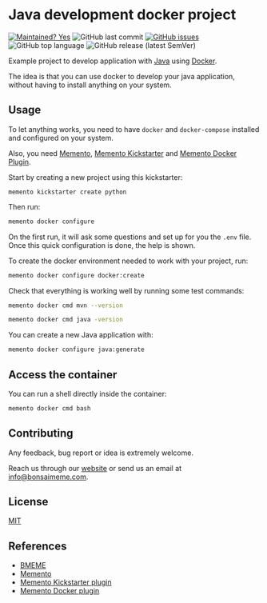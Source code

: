 # Java development docker project

[![Maintained? Yes](https://img.shields.io/badge/Maintained%3F-Yes-success)](https://github.com/bmeme/java-dev) ![GitHub last commit](https://img.shields.io/github/last-commit/bmeme/java-dev) [![GitHub issues](https://img.shields.io/github/issues/bmeme/java-dev)](https://github.com/bmeme/java-dev/issues) ![GitHub top language](https://img.shields.io/github/languages/top/bmeme/java-dev) ![GitHub release (latest SemVer)](https://img.shields.io/github/v/release/bmeme/java-dev)

Example project to develop application with [Java](https://www.java.com/) using [Docker](https://www.docker.com/).

The idea is that you can use docker to develop your java application, without having to install anything on your system.


## Usage

To let anything works, you need to have `docker` and `docker-compose` installed and configured on your system.

Also, you need [Memento](https://github.com/bmeme/memento), [Memento Kickstarter](https://github.com/bmeme/memento-kickstarter) and [Memento Docker Plugin](https://github.com/bmeme/memento-docker).

Start by creating a new project using this kickstarter: 

```
memento kickstarter create python
```

Then run:
```bash
memento docker configure
```

On the first run, it will ask some questions and set up for you the `.env` file.
Once this quick configuration is done, the help is shown.

To create the docker environment needed to work with your project, run:
```bash
memento docker configure docker:create
```

Check that everything is working well by running some test commands:

```bash
memento docker cmd mvn --version
```

```bash
memento docker cmd java -version
```

You can create a new Java application with:
```bash
memento docker configure java:generate
```

## Access the container

You can run a shell directly inside the container:

```bash
memento docker cmd bash
```
## Contributing

Any feedback, bug report or idea is extremely welcome.

Reach us through our [website](https://www.bmeme.com) or send us an email at [info@bonsaimeme.com](mailto:info@bonsaimeme.com).

## License

[MIT](https://choosealicense.com/licenses/mit/)

## References

- [BMEME](https://www.bmeme.com)
- [Memento](https://github.com/bmeme/memento)
- [Memento Kickstarter plugin](https://github.com/bmeme/memento-kickstarter)
- [Memento Docker plugin](https://github.com/bmeme/memento-docker)

